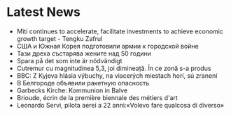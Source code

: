 # Latest News
-  Miti continues to accelerate, facilitate investments to achieve economic growth target - Tengku Zafrul
-  США и Южная Корея подготовили армии к городской войне
-  Тази дреха състарява жените над 50 години
-  Spara på det som inte är nödvändigt
-  Cutremur cu magnitudinea 5,3, joi dimineață. În ce zonă s-a produs
-  BBC: Z Kyjeva hlásia výbuchy, na viacerých miestach horí, sú zranení
-  В Белгороде объявили ракетную опасность
-  Garbecks Kirche: Kommunion in Balve
-  Brioude, écrin de la première biennale des métiers d'art
-  Leonardo Servi, pilota aerei a 22 anni:«Volevo fare qualcosa di diverso»
